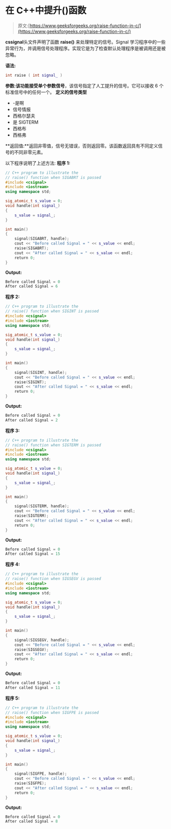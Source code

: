 # 在 C++中提升()函数

> 原文:[https://www.geeksforgeeks.org/raise-function-in-c/](https://www.geeksforgeeks.org/raise-function-in-c/)

**cssignal**头文件声明了函数 **raise()** 来处理特定的信号。Signal 学习程序中的一些异常行为，并调用信号处理程序。实现它是为了检查默认处理程序是被调用还是被忽略。

**语法:**

```cpp
int raise ( int signal_ )
```

**参数:**该功能接受单个参数**信号**，该信号指定了人工提升的信号。它可以接收 6 个标准信号中的任何一个。
**定义的信号类型**

*   -是啊
*   信号情报
*   西格尔瑟夫
*   是 SIGTERM
*   西格布
*   西格弗

**返回值:**返回非零值，信号无错误，否则返回零。该函数返回具有不同定义信号的不同非零元素。

以下程序说明了上述方法:
**程序 1:**

```cpp
// C++ program to illustrate the
// raise() function when SIGABRT is passed
#include <csignal>
#include <iostream>
using namespace std;

sig_atomic_t s_value = 0;
void handle(int signal_)
{
    s_value = signal_;
}

int main()
{
    signal(SIGABRT, handle);
    cout << "Before called Signal = " << s_value << endl;
    raise(SIGABRT);
    cout << "After called Signal = " << s_value << endl;
    return 0;
}
```

**Output:**

```cpp
Before called Signal = 0
After called Signal = 6

```

**程序 2:**

```cpp
// C++ program to illustrate the
// raise() function when SIGINT is passed
#include <csignal>
#include <iostream>
using namespace std;

sig_atomic_t s_value = 0;
void handle(int signal_)
{
    s_value = signal_;
}

int main()
{
    signal(SIGINT, handle);
    cout << "Before called Signal = " << s_value << endl;
    raise(SIGINT);
    cout << "After called Signal = " << s_value << endl;
    return 0;
}
```

**Output:**

```cpp
Before called Signal = 0
After called Signal = 2

```

**程序 3:**

```cpp
// C++ program to illustrate the
// raise() function when SIGTERM is passed
#include <csignal>
#include <iostream>
using namespace std;

sig_atomic_t s_value = 0;
void handle(int signal_)
{
    s_value = signal_;
}

int main()
{
    signal(SIGTERM, handle);
    cout << "Before called Signal = " << s_value << endl;
    raise(SIGTERM);
    cout << "After called Signal = " << s_value << endl;
    return 0;
}
```

**Output:**

```cpp
Before called Signal = 0
After called Signal = 15

```

**程序 4:**

```cpp
// C++ program to illustrate the
// raise() function when SIGSEGV is passed
#include <csignal>
#include <iostream>
using namespace std;

sig_atomic_t s_value = 0;
void handle(int signal_)
{
    s_value = signal_;
}

int main()
{
    signal(SIGSEGV, handle);
    cout << "Before called Signal = " << s_value << endl;
    raise(SIGSEGV);
    cout << "After called Signal = " << s_value << endl;
    return 0;
}
```

**Output:**

```cpp
Before called Signal = 0
After called Signal = 11

```

**程序 5:**

```cpp
// C++ program to illustrate the
// raise() function when SIGFPE is passed
#include <csignal>
#include <iostream>
using namespace std;

sig_atomic_t s_value = 0;
void handle(int signal_)
{
    s_value = signal_;
}

int main()
{
    signal(SIGFPE, handle);
    cout << "Before called Signal = " << s_value << endl;
    raise(SIGFPE);
    cout << "After called Signal = " << s_value << endl;
    return 0;
}
```

**Output:**

```cpp
Before called Signal = 0
After called Signal = 8

```